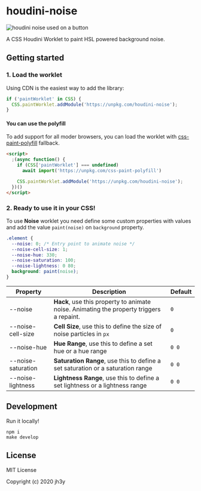 # houdini-noise

![houdini noise used on a button](https://user-images.githubusercontent.com/842246/102114384-077f4400-3e32-11eb-96d5-c5b6aa1aa4cc.png)

A CSS Houdini Worklet to paint HSL powered background noise.

## Getting started

### 1. Load the worklet

Using CDN is the easiest way to add the library:

```js
if ('paintWorklet' in CSS) {
  CSS.paintWorklet.addModule('https://unpkg.com/houdini-noise');
}
```

#### You can use the polyfill

To add support for all moder browsers, you can load the worklet with [css-paint-polyfill](https://github.com/GoogleChromeLabs/css-paint-polyfill) fallback.

```html
<script>
  ;(async function() {
    if (CSS['paintWorklet'] === undefined)
      await import('https://unpkg.com/css-paint-polyfill')

    CSS.paintWorklet.addModule('https://unpkg.com/houdini-noise');
  })()
</script>
```

### 2. Ready to use it in your CSS!

To use **Noise** worklet you need define some custom properties with values and add the value `paint(noise)` on `background` property.

```css
.element {
  --noise: 0; /* Entry point to animate noise */
  --noise-cell-size: 1;
  --noise-hue: 330;
  --noise-saturation: 100;
  --noise-lightness: 0 80;
  background: paint(noise);
}
```

| Property | Description | Default |
| -------- | ----------- | ------------- |
| --noise | **Hack**, use this property to animate noise. Animating the property triggers a repaint. | `0` |
| --noise-cell-size | **Cell Size**, use this to define the size of noise particles in `px` | `0` |
| --noise-hue | **Hue Range**, use this to define a set hue or a hue range | `0 0` |
| --noise-saturation | **Saturation Range**, use this to define a set saturation or a saturation range | `0 0` |
| --noise-lightness | **Lightness Range**, use this to define a set lightness or a lightness range | `0 0` |

## Development
Run it locally!

```
npm i
make develop
```

## License

MIT License

Copyright (c) 2020 jh3y
